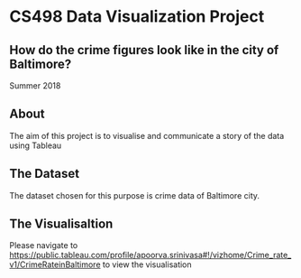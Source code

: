 # CS498 Data Visualization Project

## How do the crime figures look like in the city of Baltimore?

Summer 2018

## About

The aim of this project is to visualise and communicate a story of the data using Tableau 

## The Dataset

The dataset chosen for this purpose is crime data of Baltimore city.

## The Visualisaltion

Please navigate to https://public.tableau.com/profile/apoorva.srinivasa#!/vizhome/Crime_rate_v1/CrimeRateinBaltimore to view the visualisation

